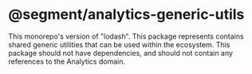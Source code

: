 # @segment/analytics-generic-utils

This monorepo's version of "lodash". This package represents contains shared generic utilities that can be used within the ecosystem. This package should not have dependencies, and should not contain any references to the Analytics domain.
